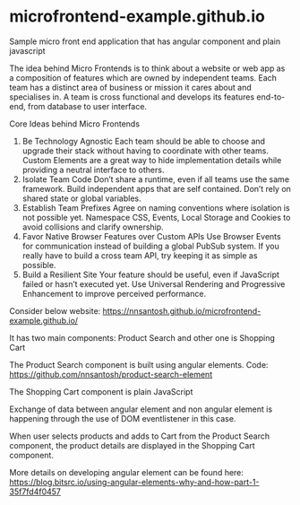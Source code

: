 # microfrontend-example.github.io
Sample micro front end application that has angular component and plain javascript

The idea behind Micro Frontends is to think about a website or web app as a composition of features which are owned by independent teams. 
Each team has a distinct area of business or mission it cares about and specialises in. 
A team is cross functional and develops its features end-to-end, from database to user interface.

Core Ideas behind Micro Frontends
1. Be Technology Agnostic
    Each team should be able to choose and upgrade their stack without having to coordinate with other teams. Custom Elements are a great way to hide implementation details while providing a neutral interface to others.
2. Isolate Team Code
    Don’t share a runtime, even if all teams use the same framework. Build independent apps that are self contained. Don’t rely on shared state or global variables.
3. Establish Team Prefixes
    Agree on naming conventions where isolation is not possible yet. Namespace CSS, Events, Local Storage and Cookies to avoid collisions and clarify ownership.
4. Favor Native Browser Features over Custom APIs
    Use Browser Events for communication instead of building a global PubSub system. If you really have to build a cross team API, try keeping it as simple as possible.
5. Build a Resilient Site
    Your feature should be useful, even if JavaScript failed or hasn’t executed yet. Use Universal Rendering and Progressive Enhancement to improve perceived performance.

Consider below website: 
https://nnsantosh.github.io/microfrontend-example.github.io/

It has two main components: Product Search and other one is Shopping Cart

The Product Search component is built using angular elements.
Code: https://github.com/nnsantosh/product-search-element

The Shopping Cart component is plain JavaScript

Exchange of data between angular element and non angular element is happening through the use of DOM eventlistener in this case.

When user selects products and adds to Cart from the Product Search component, the product details are displayed in the Shopping Cart component.

More details on developing angular element can be found here: https://blog.bitsrc.io/using-angular-elements-why-and-how-part-1-35f7fd4f0457



